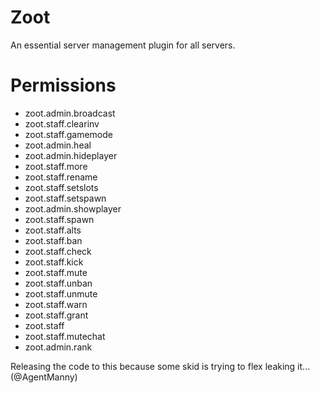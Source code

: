 # Zoot
An essential server management plugin for all servers.

# Permissions
- zoot.admin.broadcast
- zoot.staff.clearinv
- zoot.staff.gamemode
- zoot.admin.heal
- zoot.admin.hideplayer
- zoot.staff.more
- zoot.staff.rename
- zoot.staff.setslots
- zoot.staff.setspawn
- zoot.admin.showplayer
- zoot.staff.spawn
- zoot.staff.alts
- zoot.staff.ban
- zoot.staff.check
- zoot.staff.kick
- zoot.staff.mute
- zoot.staff.unban
- zoot.staff.unmute
- zoot.staff.warn
- zoot.staff.grant
- zoot.staff
- zoot.staff.mutechat
- zoot.admin.rank

Releasing the code to this because some skid is trying to flex leaking it... (@AgentManny)
